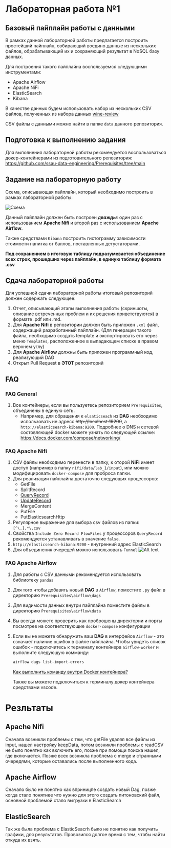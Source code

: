 # Лабораторная работа №1

## Базовый пайплайн работы с данными

В рамках данной лабораторной работы предлагается построить простейший пайплайн, собирающий воедино данные из нескольких файлов, обрабатывающий их и сохраняющий результат в NoSQL базу данных.

Для построения такого пайплайна воспользуемся следующими инструментами:

* Apache Airflow
* Apache NiFi
* ElasticSearch
* Kibana

В качестве данных будем использовать набор из нескольких CSV файлов, полученных из набора данных [wine-review](https://www.kaggle.com/datasets/zynicide/wine-reviews/)

CSV файлы с данными можно найти в папке `data` данного репозитория.

## Подготовка к выполнению задания

Для выполнения лабораторной работы рекомендуется воспользоваться докер-контейнерами из подготовительного репозитория: <https://github.com/ssau-data-engineering/Prerequisites/tree/main>

## Задание на лабораторную работу

Схема, описывающая пайплайн, который необходимо построить в рамках лабораторной работы:

![Схема](./images/img2.png)

Данный пайплайн должен быть построен ***дважды***: один раз с использованием **Apache Nifi** и второй раз с использованием **Apache Airflow**.

Также средствами `Kibana` построить гистограмму зависимости стоимости напитка от баллов, поставленных дегустаторами.

**Под сохранением в итоговую таблицу подразумевается объединение всех строк, прошедших через пайплайн, в единую таблицу формата .csv**

## Сдача лабораторной работы

Для успешной сдачи лабораторной работы итоговый репозиторий должен содержать следующее:

1. Отчет, описывающий этапы выполнения работы (скриншоты, описание встреченных проблем и их решения приветствуются) в формате .pdf или .md.
2. Для **Apache Nifi** в репозитории должен быть приложен `.xml` файл, содержащий разработанный пайплайн. (Для генерации такого файла, необходимо создать template и экспортировать его через меню `Templates`, расположенное в выпадающем списке в правом верхнем углу)
3. Для **Apache Airflow** должны быть приложен программный код, реализующий DAG
4. Открыт Pull Request в **ЭТОТ** репозиторий

## FAQ

### FAQ General

1. Все контейнеры, если вы пользуетесь репозиторием `Prerequisites`, объединены в единую сеть.
   * Например, для обращения к `elsaticseach` из **DAG** необходимо использовать не адресс ~~http://localhost:19200~~,
     а `http://elasticsearch-kibana:9200`.
     Подробнее о DNS и сетевой состовляющей docker можете узнать по следующей ссылке: <https://docs.docker.com/compose/networking/>

### FAQ Apache Nifi

1. CSV файлы необходимо перенести в папку, к оторой **NiFi** имеет доступ (например в папку `nifi/data/lab_1/input`), или можно модифицировать `docker-compose` для проброса папки.
2. Для реализации пайплайна достаточно следующих процессоров:
    * GetFile
    * SplitRecord
    * [QueryRecord](http://localhost:18080/nifi-docs/documentation?select=org.apache.nifi.processors.standard.QueryRecord&group=org.apache.nifi&artifact=nifi-standard-nar&version=1.23.2)
    * [UpdateRecord](http://localhost:18080/nifi-docs/documentation?select=org.apache.nifi.processors.standard.UpdateRecord&group=org.apache.nifi&artifact=nifi-standard-nar&version=1.23.2)
    * MergeContent
    * PutFile
    * PutElasticsearchHttp
3. Регулярное выражение для выбора csv файлов из папки: `[^\.].*\.csv`
4. Свойства `Include Zero Record FlowFiles` у процессоров `QueryRecord` рекомендуется устанавливать в значение `false`.
5. `http://elasticsearch-kibana:9200` - внутренний адрес ElasticSearch
6. Для объединения очередей можно использовать `Funnel`
![Alt text](./images/img1.png)

### FAQ Apache Airflow

1. Для работы с CSV данными рекомендуется использовать библиотеку `pandas`
2. Для того чтобы добавить новый **DAG** в `Airflow`, поместите `.py` файл в директорию `Prerequisites\airflow\dags`
3. Для видимости данных внутри пайплайна поместите файлы в директорию `Prerequisites\airflow\data`
4. Вы всегда можете проверить как проброшены директории и порты посмотрев на соответствующие `docker-compose` конфигурации
5. Если вы не можете обнаружить ваш **DAG** в интерфейсе `Airflow` - это означает наличие ошибок в файле пайплайна.
    Чтобы увидеть список ошибок - подключитесь к терминалу контейнера `airflow-worker` и выполните следующую комманду:

    ```bash
    airflow dags list-import-errors
    ```

    [Как выполнить команду внутри Docker контейнера?](https://www.mousedc.ru/learning/565-komanda-docker-konteyner/)

    Также вы можете подключиться к терминалу докер контейнера средствами vscode.
<h1>Резльтаты</h1>
<h2>Apache Nifi</h2>
<p>Сначала возникли проблемы с тем, что getFile удалял все файлы из input, нашел настройку keepData, потом возникли проблемы с readCSV не было понятно как включить его, позже при помощи поиска нашел, где включается. Позже всех возникла проблема с merge и странными очередями, которые оставались после выполненного кода.</p>
<h2>Apache Airflow</h2>
<p>Сначало было не понятно как вприницпе создать новый Dag, позже когда стало понятнее что нужно для этого создать питоновский файл, основной проблемой стало выгрузки в ElasticSearch</p>
<h2>ElasticSearch</h2>
<p>Так же была проблема с ElasticSeacrh было не понятно как получить графики, для результатов. Провозился долгое время с тем, чтобы найти откуда их взять.</p>
